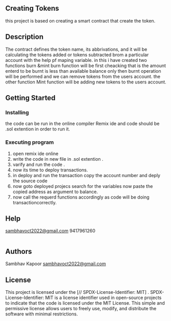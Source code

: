 ## Creating Tokens

this project is based on creating a smart contract that create the token. 
## Description

The contract defines the token name, its abbrivations, and it will be calculating the tokens added or tokens subtracted brom a particular account with the help pf maping variable.
in this i have created two functions burn &mint burn function will be first cheacking that is the amount enterd to be burnt is less than available balance only then burnt operation will be performed and we can remove tokens from the users account.
the other function Mint function will be adding new tokens to the users account.

## Getting Started

### Installing

the code can be run in the online compiler Remix ide and code should be .sol extention in order to run it.

### Executing program

1. open remix ide online
2. write the code in new file in .sol extention .
3.  varify and run the code .
4.  now its time to deploy transactions.
5.  in deploy and run the transaction copy the account number and deply the source code
6.  now goto deployed projecs search for the variables now paste the copied address as argument to balance.
7.  now call the requerd functions accordingly as code will be doing transactioncorrectly.
## Help

sambhavoct2022@gmail.com
9417961260
```
```

## Authors

Sambhav Kapoor
sambhavoct2022@gmail.com


## License

This project is licensed under the [// SPDX-License-Identifier: MIT] . SPDX-License-Identifier: MIT is a license identifier used in open-source projects to indicate that the code is licensed under the MIT License. This simple and permissive license allows users to freely use, modify, and distribute the software with minimal restrictions.
